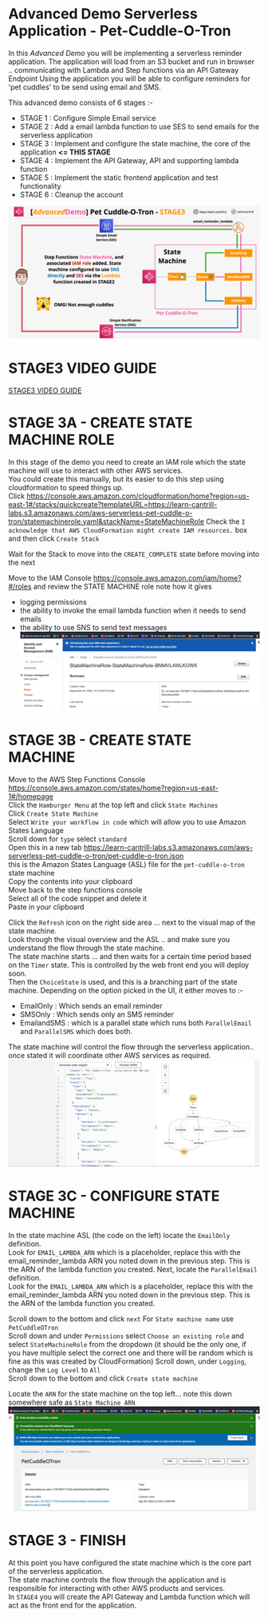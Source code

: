 # Advanced Demo Serverless Application - Pet-Cuddle-O-Tron
In this _Advanced Demo_ you will be implementing a serverless reminder application.
The application will load from an S3 bucket and run in browser
.. communicating with Lambda and Step functions via an API Gateway Endpoint
Using the application you will be able to configure reminders for 'pet cuddles' to be send using email and SMS.

This advanced demo consists of 6 stages :-

- STAGE 1 : Configure Simple Email service 
- STAGE 2 : Add a email lambda function to use SES to send emails for the serverless application 
- STAGE 3 : Implement and configure the state machine, the core of the application **<= THIS STAGE**
- STAGE 4 : Implement the API Gateway, API and supporting lambda function
- STAGE 5 : Implement the static frontend application and test functionality
- STAGE 6 : Cleanup the account

![](ARCHITECTURE-STAGE3.png)
# STAGE3 VIDEO GUIDE 
[STAGE3 VIDEO GUIDE](https://youtu.be/8lVPdrF97LI)

# STAGE 3A - CREATE STATE MACHINE ROLE
In this stage of the demo you need to create an IAM role which the state machine will use to interact with other AWS services.  
You could create this manually, but its easier to do this step using cloudformation to speed things up.  
Click https://console.aws.amazon.com/cloudformation/home?region=us-east-1#/stacks/quickcreate?templateURL=https://learn-cantrill-labs.s3.amazonaws.com/aws-serverless-pet-cuddle-o-tron/statemachinerole.yaml&stackName=StateMachineRole 
Check the `I acknowledge that AWS CloudFormation might create IAM resources.` box and then click `Create Stack`  

Wait for the Stack to move into the `CREATE_COMPLETE` state before moving into the next 

Move to the IAM Console https://console.aws.amazon.com/iam/home?#/roles and review the STATE MACHINE role
note how it gives 

- logging permissions
- the ability to invoke the email lambda function when it needs to send emails
- the ability to use SNS to send text messages
![](StateMachineRole.png)
# STAGE 3B - CREATE STATE MACHINE
Move to the AWS Step Functions Console https://console.aws.amazon.com/states/home?region=us-east-1#/homepage  
Click the `Hamburger Menu` at the top left and click `State Machines`  
Click `Create State Machine`  
Select `Write your workflow in code` which will allow you to use Amazon States Language  
Scroll down
for `type` select `standard`  
Open this in a new tab https://learn-cantrill-labs.s3.amazonaws.com/aws-serverless-pet-cuddle-o-tron/pet-cuddle-o-tron.json  
this is the Amazon States Language (ASL) file for the `pet-cuddle-o-tron` state machine  
Copy the contents into your clipboard   
Move back to the step functions console   
Select all of the code snippet and delete it  
Paste in your clipboard  

Click the `Refresh` icon on the right side area ... next to the visual map of the state machine.  
Look through the visual overview and the ASL .. and make sure you understand the flow through the state machine.  
The state machine starts ... and then waits for a certain time period based on the `Timer` state. This is controlled by the web front end you will deploy soon.  
Then the `ChoiceState` is used, and this is a branching part of the state machine. Depending on the option picked in the UI, it either moves to :-

- EmailOnly : Which sends an email reminder
- SMSOnly : Which sends only an SMS reminder
- EmailandSMS : which is a parallel state which runs both `ParallelEmail` and `ParallelSMS` which does both.  

The state machine will control the flow through the serverless application.. once stated it will coordinate other AWS services as required.  
![](StateMachinediagram.png)
# STAGE 3C - CONFIGURE STATE MACHINE 
In the state machine ASL (the code on the left) locate the `EmailOnly` definition.  
Look for `EMAIL_LAMBDA_ARN` which is a placeholder, replace this with the email_reminder_lambda ARN you noted down in the previous step. This is the ARN of the lambda function you created.
Next, locate the `ParallelEmail` definition.  
Look for the `EMAIL_LAMBDA_ARN` which is a placeholder, replace this with the email_reminder_lambda ARN you noted down in the previous step. This is the ARN of the lambda function you created.  

Scroll down to the bottom and click `next` 
For `State machine name` use `PetCuddleOTron`  
Scroll down and under `Permissions` select `Choose an existing role` and select `StateMachineRole` from the dropdown (it should be the only one, if you have multiple select the correct one and there will be random which is fine as this was created by CloudFormation)
Scroll down, under `Logging`, change the `Log Level` to `All`  
Scroll down to the bottom and click `Create state machine`  

Locate the `ARN` for the state machine on the top left... note this down somewhere safe as `State Machine ARN`  
![](StateMachine.png)

# STAGE 3 - FINISH
At this point you have configured the state machine which is the core part of the serverless application.  
The state machine controls the flow through the application and is responsible for interacting with other AWS products and services.  
In `STAGE4` you will create the API Gateway and Lambda function which will act as the front end for the application.  

